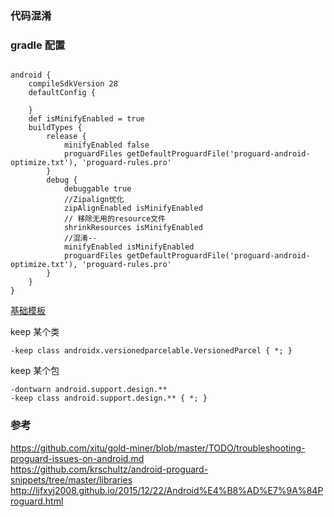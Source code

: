 ### 代码混淆  
### gradle 配置  
```

android {
    compileSdkVersion 28
    defaultConfig {
        
    }
    def isMinifyEnabled = true
    buildTypes {
        release {
            minifyEnabled false
            proguardFiles getDefaultProguardFile('proguard-android-optimize.txt'), 'proguard-rules.pro'
        }
        debug {
            debuggable true
            //Zipalign优化
            zipAlignEnabled isMinifyEnabled
            // 移除无用的resource文件
            shrinkResources isMinifyEnabled
            //混淆--
            minifyEnabled isMinifyEnabled
            proguardFiles getDefaultProguardFile('proguard-android-optimize.txt'), 'proguard-rules.pro'
        }
    }
}
```
[基础模板](library/template_01.md)  

keep 某个类  
```
-keep class androidx.versionedparcelable.VersionedParcel { *; }  
```

keep 某个包  
```
-dontwarn android.support.design.**
-keep class android.support.design.** { *; }
```



### 参考  
https://github.com/xitu/gold-miner/blob/master/TODO/troubleshooting-proguard-issues-on-android.md  
https://github.com/krschultz/android-proguard-snippets/tree/master/libraries  
http://ljfxyj2008.github.io/2015/12/22/Android%E4%B8%AD%E7%9A%84Proguard.html  
